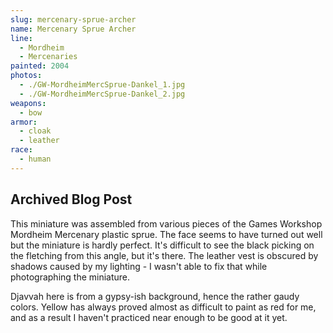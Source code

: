 ```yaml
---
slug: mercenary-sprue-archer
name: Mercenary Sprue Archer
line:
  - Mordheim
  - Mercenaries
painted: 2004
photos:
  - ./GW-MordheimMercSprue-Dankel_1.jpg
  - ./GW-MordheimMercSprue-Dankel_2.jpg
weapons:
  - bow
armor:
  - cloak
  - leather
race:
  - human
---
```


## Archived Blog Post

This miniature was assembled from various pieces of the Games Workshop Mordheim Mercenary plastic sprue. The face seems to have turned out well but the miniature is hardly perfect. It's difficult to see the black picking on the fletching from this angle, but it's there. The leather vest is obscured by shadows caused by my lighting - I wasn't able to fix that while photographing the miniature.

Djavvah here is from a gypsy-ish background, hence the rather gaudy colors. Yellow has always proved almost as difficult to paint as red for me, and as a result I haven't practiced near enough to be good at it yet.
